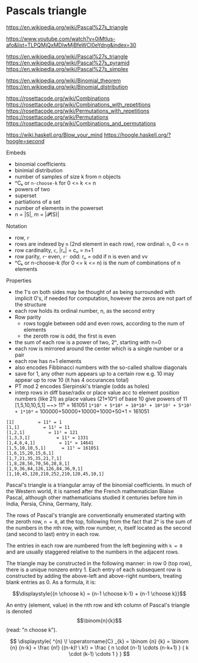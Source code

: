 # Pascals triangle

https://en.wikipedia.org/wiki/Pascal%27s_triangle


https://www.youtube.com/watch?v=0iMtlus-afo&list=TLPQMjQxMDIwMjBfeWCl0eYdng&index=30

https://en.wikipedia.org/wiki/Pascal%27s_triangle
https://en.wikipedia.org/wiki/Pascal%27s_pyramid
https://en.wikipedia.org/wiki/Pascal%27s_simplex

https://en.wikipedia.org/wiki/Binomial_theorem
https://en.wikipedia.org/wiki/Binomial_distribution

https://rosettacode.org/wiki/Combinations
https://rosettacode.org/wiki/Combinations_with_repetitions
https://rosettacode.org/wiki/Permutations_with_repetitions
https://rosettacode.org/wiki/Permutations
https://rosettacode.org/wiki/Combinations_and_permutations

https://wiki.haskell.org/Blow_your_mind
https://hoogle.haskell.org/?hoogle=second



Embeds
- binomial coefficients
- binimial distribution
- number of samples of size k from n objects
- ⁿCₖ or `n-choose-k` for 0 <= k <= n
- powers of two
- superset
- partiations of a set
- number of elements in the powerset
- n = |S|, m = |𝓟(S)|

Notation
- row, `r`
- rows are indexed by `n` (2nd element in each row), row ordinal: `n`, 0 <= n
- row cardinality, `c`, |rₙ| = cₙ = n+1
- row parity, `rᐩ` even, `r⁻` odd: rₙ = odd if n is even and vv
- ⁿCₖ or n-choose-k (for 0 <= k <= n) is the num of combinations of n elements


Properties
- the 1's on both sides may be thought of as being surrounded with implicit 0's, if needed for computation, however the zeros are not part of the structure
- each row holds its ordinal number, n, as the second entry
- Row parity
  - rows toggle between odd and even rows, according to the num of elements
  - the zeroth row is odd, the first is even
- the sum of each row is a power of two, 2ⁿ, starting with n=0
- each row is mirrored around the center which is a single number or a pair
- each row has n+1 elements
- also encodes Fibbinacci numbers with the so-called shallow diagonals
- save for 1, any other num appears up to a certain row
  e.g. 10 may appear up to row 10 (it has 4 occurances total)
- PT mod 2 encodes Sierpinski's triangle (odds as holes)
- interp rows in diff base/radix or place value acc to element position
  numbers (like 21) as place values (21*10ⁿ) of base 10 give powers of 11
  [1,5,10,10,5,1] ~~> 11⁵ = 161051
  `1*10⁵ + 5*10⁴ + 10*10³ + 10*10² + 5*10¹ + 1*10⁰`
   = 100000+50000+10000+1000+50+1 = 161051


```
[1]         = 11⁰ = 1
[1,1]         = 11¹ = 11
[1,2,1]         = 11² = 121
[1,3,3,1]          = 11³ = 1331
[1,4,6,4,1]         = 11⁴ = 14641
[1,5,10,10,5,1]      = 11⁵ = 161051
[1,6,15,20,15,6,1]
[1,7,21,35,35,21,7,1]
[1,8,28,56,70,56,28,8,1]
[1,9,36,84,126,126,84,36,9,1]
[1,10,45,120,210,252,210,120,45,10,1]
```

Pascal's triangle is a triangular array of the binomial coefficients. In much of the Western world, it is named after the French mathematician Blaise Pascal, although other mathematicians studied it centuries before him in India, Persia, China, Germany, Italy.

The rows of Pascal's triangle are conventionally enumerated starting with the zeroth row, `n = 0`, at the top, following from the fact that 2ⁿ is the sum of the numbers in the nth row, with row number, n, itself located as the second (and second to last) entry in each row.

The entries in each row are numbered from the left beginning with `k = 0` and are usually staggered relative to the numbers in the adjacent rows.

The triangle may be constructed in the following manner: in row 0 (top row), there is a unique nonzero entry 1. Each entry of each subsequent row is constructed by adding the above-left and above-right numbers, treating blank entries as 0. As a formula, it is:

$$\displaystyle{{n \choose k} = {n-1 \choose k-1} + {n-1 \choose k}}$$

An entry (element, value) in the nth row and kth column of Pascal's triangle is denoted $$\binom{n}{k}$$ (read: "n choose k").


$$
\displaystyle{
^{n} \! \operatorname{C} _{k} = 
\binom {n} {k} = 
\binom {n} {n-k} = 
\frac {n!} {(n-k)! \ k!} =
\frac 
{ n \cdot (n-1) \cdots (n-k+1) }
{ k \cdot (k-1) \cdots 1      }
}
$$
